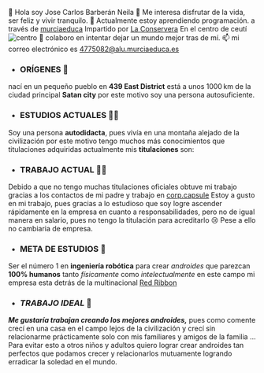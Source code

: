  👋 Hola soy Jose Carlos Barberán Neila
 👀 Me interesa disfrutar de la vida, ser feliz y vivir tranquilo. 
 🌱 Actualmente estoy aprendiendo programación. a través de [murciaeduca](https://ead.murciaeduca.es/)
 Impartido por [La Conservera](https://sites.google.com/view/fplaconservera) En el centro de ceutí ![centro](https://i.postimg.cc/Z5YXNL6G/los-albares.jpg)
 💞️ colaboro en intentar dejar un mundo mejor tras de mí.
 :mailbox: mi correo electrónico es 4775082@alu.murciaeduca.es


- ### **ORÍGENES** 🏡
 nací en un pequeño pueblo en **439 East District** está a unos 1000 km de la ciudad principal **Satan city** por este motivo soy una persona autosuficiente.

- ### **ESTUDIOS ACTUALES** 👨‍🎓
 Soy una persona **autodidacta**, pues vivía en una montaña alejado de la civilización por este motivo tengo muchos más conocimientos que titulaciones adquiridas actualmente mis **titulaciones** son:

- ### **TRABAJO ACTUAL** 👨‍💼
 Debido a que no tengo muchas titulaciones oficiales obtuve mi trabajo gracias a los contactos de mi padre y trabajo en [corp.capsule](https://e7.pngegg.com/pngimages/136/911/png-clipart-logo-brand-emblem-hoi-poi-kapsula-capsule-corp-emblem-logo.png) Estoy a gusto en mi trabajo, pues gracias a lo estudioso que soy logre ascender rápidamente en la empresa en cuanto a responsabilidades, pero no de igual manera en salario, pues no tengo la titulación para acreditarlo 😢 Pese a ello no cambiaria de empresa.
- ### **META DE ESTUDIOS** 🤖
 Ser el número 1 en **ingeniería robótica** para crear *androides* que parezcan **100% humanos** tanto *físicamente* como *intelectualmente* en este campo mi empresa esta detrás de la multinacional [Red Ribbon](https://www.google.com/url?sa=i&url=https%3A%2F%2Fdragonball.fandom.com%2Fes%2Fwiki%2FEj%25C3%25A9rcito_del_List%25C3%25B3n_Rojo&psig=AOvVaw3UYZTFGVlWfcBzmjtmnKIt&ust=1730357557719000&source=images&cd=vfe&opi=89978449&ved=0CBQQjRxqFwoTCLjW4LLCtYkDFQAAAAAdAAAAABAE)
- ### ***TRABAJO IDEAL*** 🤑
 ***Me gustaría trabajan creando los mejores androides,*** pues como comente crecí en una casa en el campo lejos de la civilización y crecí sin relacionarme prácticamente solo con mis familiares y amigos de la familia ... Para evitar esto a otros niños y adultos quiero lograr crear androides tan perfectos que podamos crecer y relacionarlos mutuamente logrando erradicar la soledad en el mundo.


<!---
JCBN94/JCBN94 is a ✨ special ✨ repository because its `README.md` (this file) appears on your GitHub profile.
You can click the Preview link to take a look at your changes.
--->
